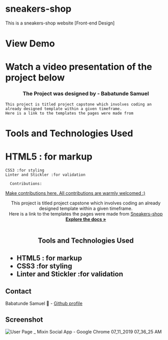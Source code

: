 # sneakers-shop
This is a sneakers-shop website [Front-end Design]

# View Demo

# Watch a video presentation of the project below


<h3 align="center">The Project was designed by - Babatunde Samuel</h3>

    This project is titled project capstone which involves coding an already designed template within a given timeframe.
    Here is a link to the templates the pages were made from 

#                                   Tools and Technologies Used
#      HTML5 : for markup
    CSS3 :for styling
    Linter and Stickler :for validation

      Contributions:
<a href="https://github.com">Make contributions here. All contributions are warmly welcomed  :)</a>
<br/>

 <p align="center">
This project is titled project capstone which involves coding an already designed template within a given timeframe.</br>
     Here is a link to the templates the pages were made from <a href="https://www.behance.net/gallery/80392909/AXEL-ARIGATO-Website">Sneakers-shop</a>
   <br />
   <a href="https://github.com/babs257/sneakers-shop"><strong>Explore the docs »</strong></a>
   <br />
   <br />
 </p>
</p>
<h2 align="center">Tools and Technologies Used<h2>
 <ul>
  <li>HTML5 : for markup</li>
  <li>CSS3 :for styling</li>
  <li>Linter and Stickler :for validation</li>
 </ul>
<!-- TABLE OF CONTENTS -->

## Contact
Babatunde Samuel :man: - [Github profile](https://github.com/babs257)
<br>

## Screenshot

![User Page _ Mixin Social App - Google Chrome 07_11_2019 07_36_25 AM]()


